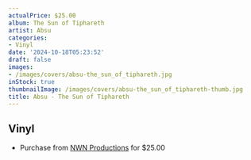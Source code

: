 ```yaml
---
actualPrice: $25.00
album: The Sun of Tiphareth
artist: Absu
categories:
- Vinyl
date: '2024-10-18T05:23:52'
draft: false
images:
- /images/covers/absu-the_sun_of_tiphareth.jpg
inStock: true
thumbnailImage: /images/covers/absu-the_sun_of_tiphareth-thumb.jpg
title: Absu - The Sun of Tiphareth
---
```


## Vinyl
* Purchase from [NWN Productions](http://shop.nwnprod.com/index.php?route=product/product&path=75&product_id=56868&sort=pd.name&order=ASC) for $25.00
